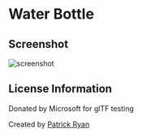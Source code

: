 # Water Bottle
## Screenshot

![screenshot](screenshot/screenshot.jpg)

## License Information

Donated by Microsoft for glTF testing

Created by [Patrick Ryan](https://www.linkedin.com/in/patrickcryan)